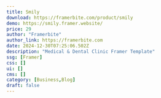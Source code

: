 ```yaml
---
title: Smily
download: https://framerbite.com/product/smily
demo: https://smily.framer.website/
price: 29
author: "Framerbite"
author_link: https://framerbite.com
date: 2024-12-30T07:25:06.502Z
description: "Medical & Dental Clinic Framer Template"
ssg: [Framer]
css: []
ui: []
cms: []
category: [Business,Blog]
draft: false
---
```

